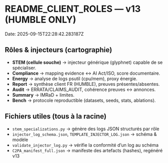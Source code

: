 # README_CLIENT_ROLES — v13 (HUMBLE ONLY)

Date: 2025-09-15T22:28:42.283187Z

## Rôles & injecteurs (cartographie)
- **STEM (cellule souche)** → injecteur générique (glyphnet) capable de se spécialiser.
- **Compliance** → mapping evidence ↔ AI Act/ISO, score documentaire.
- **Energy** → analyse de logs psutil (cpu/mem), proxy énergie.
- **Report** → synthèse client FR (HUMBLE), preuves présentes/absentes.
- **Audit** → ERRATA/CLAIMS_AUDIT, cohérence preuves ↔ annonces.
- **Summary** → IMRaD + limites.
- **Bench** → protocole reproductible (datasets, seeds, stats, ablations).

## Fichiers utiles (tous à la racine)
- `stem_specializations.py` → génère des logs JSON structurés par rôle
- `injector_log_schema.json`, `TEMPLATE_INJECTOR_LOG.json` → schéma & modèle
- `validate_injector_log.py` → vérifie la conformité d’un log au schéma
- `C2PA_manifest_full.json` → manifeste des artefacts (hashes), regénéré v13

